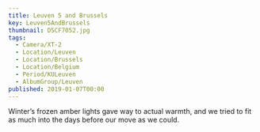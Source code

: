 ```yaml
---
title: Leuven 5 and Brussels
key: Leuven5AndBrussels
thumbnail: DSCF7052.jpg
tags:
  - Camera/XT-2
  - Location/Leuven
  - Location/Brussels
  - Location/Belgium
  - Period/KULeuven
  - AlbumGroup/Leuven
published: 2019-01-07T00:00
---
```

Winter’s frozen amber lights gave way to actual warmth, and we tried to fit as much into the days before our move as we could.
